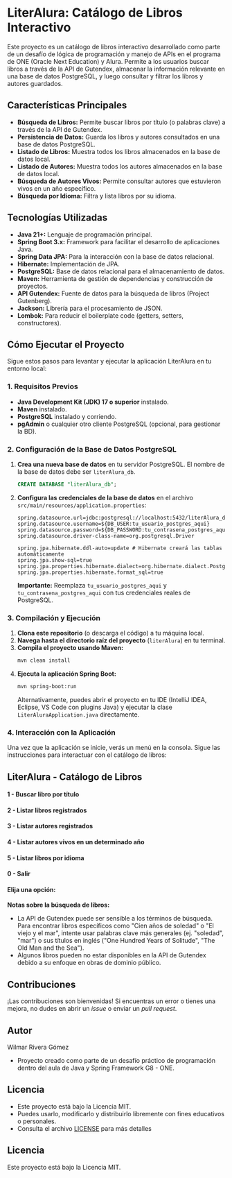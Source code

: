 # LiterAlura: Catálogo de Libros Interactivo

Este proyecto es un catálogo de libros interactivo desarrollado como parte de un desafío de lógica de programación y manejo de APIs en el programa de ONE (Oracle Next Education) y Alura. Permite a los usuarios buscar libros a través de la API de Gutendex, almacenar la información relevante en una base de datos PostgreSQL, y luego consultar y filtrar los libros y autores guardados.

## Características Principales

* **Búsqueda de Libros:** Permite buscar libros por título (o palabras clave) a través de la API de Gutendex.
* **Persistencia de Datos:** Guarda los libros y autores consultados en una base de datos PostgreSQL.
* **Listado de Libros:** Muestra todos los libros almacenados en la base de datos local.
* **Listado de Autores:** Muestra todos los autores almacenados en la base de datos local.
* **Búsqueda de Autores Vivos:** Permite consultar autores que estuvieron vivos en un año específico.
* **Búsqueda por Idioma:** Filtra y lista libros por su idioma.

## Tecnologías Utilizadas

* **Java 21+:** Lenguaje de programación principal.
* **Spring Boot 3.x:** Framework para facilitar el desarrollo de aplicaciones Java.
* **Spring Data JPA:** Para la interacción con la base de datos relacional.
* **Hibernate:** Implementación de JPA.
* **PostgreSQL:** Base de datos relacional para el almacenamiento de datos.
* **Maven:** Herramienta de gestión de dependencias y construcción de proyectos.
* **API Gutendex:** Fuente de datos para la búsqueda de libros (Project Gutenberg).
* **Jackson:** Librería para el procesamiento de JSON.
* **Lombok:** Para reducir el boilerplate code (getters, setters, constructores).

## Cómo Ejecutar el Proyecto

Sigue estos pasos para levantar y ejecutar la aplicación LiterAlura en tu entorno local:

### 1. Requisitos Previos

* **Java Development Kit (JDK) 17 o superior** instalado.
* **Maven** instalado.
* **PostgreSQL** instalado y corriendo.
* **pgAdmin** o cualquier otro cliente PostgreSQL (opcional, para gestionar la BD).

### 2. Configuración de la Base de Datos PostgreSQL

1.  **Crea una nueva base de datos** en tu servidor PostgreSQL. El nombre de la base de datos debe ser `literAlura_db`.
    ```sql
    CREATE DATABASE "literAlura_db";
    ```
2.  **Configura las credenciales de la base de datos** en el archivo `src/main/resources/application.properties`:
    ```properties
    spring.datasource.url=jdbc:postgresql://localhost:5432/literAlura_db
    spring.datasource.username=${DB_USER:tu_usuario_postgres_aqui}
    spring.datasource.password=${DB_PASSWORD:tu_contrasena_postgres_aqui}
    spring.datasource.driver-class-name=org.postgresql.Driver

    spring.jpa.hibernate.ddl-auto=update # Hibernate creará las tablas automáticamente
    spring.jpa.show-sql=true
    spring.jpa.properties.hibernate.dialect=org.hibernate.dialect.PostgreSQLDialect
    spring.jpa.properties.hibernate.format_sql=true
    ```
    **Importante:** Reemplaza `tu_usuario_postgres_aqui` y `tu_contrasena_postgres_aqui` con tus credenciales reales de PostgreSQL.

### 3. Compilación y Ejecución

1.  **Clona este repositorio** (o descarga el código) a tu máquina local.
2.  **Navega hasta el directorio raíz del proyecto** (`literAlura`) en tu terminal.
3.  **Compila el proyecto usando Maven:**
    ```bash
    mvn clean install
    ```
4.  **Ejecuta la aplicación Spring Boot:**
    ```bash
    mvn spring-boot:run
    ```
    Alternativamente, puedes abrir el proyecto en tu IDE (IntelliJ IDEA, Eclipse, VS Code con plugins Java) y ejecutar la clase `LiterAluraApplication.java` directamente.

### 4. Interacción con la Aplicación

Una vez que la aplicación se inicie, verás un menú en la consola. Sigue las instrucciones para interactuar con el catálogo de libros:

## LiterAlura - Catálogo de Libros
#### 1 - Buscar libro por título 
#### 2 - Listar libros registrados 
#### 3 - Listar autores registrados 
#### 4 - Listar autores vivos en un determinado año 
#### 5 - Listar libros por idioma 
#### 0 - Salir
#### Elija una opción:

**Notas sobre la búsqueda de libros:**
* La API de Gutendex puede ser sensible a los términos de búsqueda. Para encontrar libros específicos como "Cien años de soledad" o "El viejo y el mar", intente usar palabras clave más generales (ej. "soledad", "mar") o sus títulos en inglés ("One Hundred Years of Solitude", "The Old Man and the Sea").
* Algunos libros pueden no estar disponibles en la API de Gutendex debido a su enfoque en obras de dominio público.

## Contribuciones

¡Las contribuciones son bienvenidas! Si encuentras un error o tienes una mejora, no dudes en abrir un *issue* o enviar un *pull request*.

##  Autor
Wilmar Rivera Gómez
- Proyecto creado como parte de un desafío práctico de programación dentro del aula de Java y Spring Framework G8 - ONE.

## Licencia
- Este proyecto está bajo la Licencia MIT.
- Puedes usarlo, modificarlo y distribuirlo libremente con fines educativos o personales.
- Consulta el archivo [LICENSE](LICENSE) para más detalles

## Licencia

Este proyecto está bajo la Licencia MIT.

